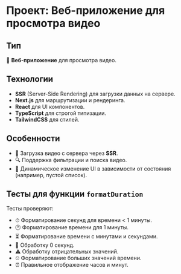 # Проект: Веб-приложение для просмотра видео

## Тип
🎥 **Веб-приложение** для просмотра видео.

## Технологии
- **SSR** (Server-Side Rendering) для загрузки данных на сервере.
- **Next.js** для маршрутизации и рендеринга.
- **React** для UI компонентов.
- **TypeScript** для строгой типизации.
- **TailwindCSS** для стилей.

## Особенности
- 📡 Загрузка видео с сервера через **SSR**.
- 🔍 Поддержка фильтрации и поиска видео.
- 🔄 Динамическое изменение UI в зависимости от состояния (например, пустой список).

## Тесты для функции `formatDuration`
Тесты проверяют:

- ⏱ Форматирование секунд для времени < 1 минуты.
- 🕐 Форматирование времени для 1 минуты.
- ⏳ Форматирование времени с минутами и секундами.
- 🚫 Обработку 0 секунд.
- ⚠️ Обработку отрицательных значений.
- ⏲ Форматирование больших значений времени.
- ⏰ Правильное отображение часов и минут.
